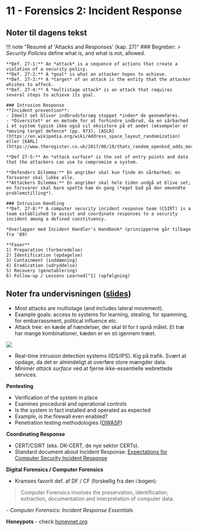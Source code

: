 # 11 - Forensics 2: Incident Response

## Noter til dagens tekst

!!! note "Resumé af 'Attacks and Responses' (kap. 27)"
    ### Begreber:
    > *Security Policies* define what is, and what is not, allowed.   

    **Def. 27-1:** An *attack* is a sequence of actions that create a violation of a security policy.   
    **Def. 27-2:** A *goal* is what an attacker hopes to achieve.  
    **Def. 27-3:** A *target* of an attack is the entity that the attacker whishes to affeck.   
    **Def. 27-4:** A *multistage attack* is an attack that requires several steps to achieve its goal.

    ### Intrusion Response
    **Incident prevention**:   
    - Ideelt set bliver indbrudsforsøg stoppet *inden* de gennemføres.   
    - *Diversitet* er en metode for at forhindre indbrud, da en sårbarhed i ét system typisk ikke også vil eksistere på et andet (eksempeler er *moving target defence* (pp. 973), [ASLR](https://en.wikipedia.org/wiki/Address_space_layout_randomization) eller [KARL](https://www.theregister.co.uk/2017/06/19/thats_random_openbsd_adds_more_kernel_security/))  

    **Def 27-5:** An *attack surface* is the set of entry points and data that the attackers can use to compromise a system.     

    **Defenders Dilemma:** En angriber skal kun finde én sårbarhed; en forsvarer skal lukke alle.   
    **Attackers Dilemma:** En angriber skal hele tiden undgå at blive set; en forsvarer skal bare spotte ham én gang (*eget bud på den omvendte problemstilling*).   

    ### Intrusion Handling
    **Def. 27-8:** A computer security incident response team (CSIRT) is a team established to assist and coordinate responses to a security incident among a defined constituency.   

    *Overlapper med Incident Handler's Handbook* (principperne går tilbage fra '89)    

    **Faser**   
    1) Preparation (forberedelse)   
    2) Identification (opdagelse)   
    3) Containment (inddæmning)   
    4) Eradication (udryddelse)   
    5) Recovery (genetablering)   
    6) Follow-up / Lessons Learned[^1] (opfølgning)   

## Noter fra undervisningen ([slides](https://github.com/kramse/security-courses/blob/master/courses/system-and-software/system-security/11-forensics-incident-response.pdf))

- Most attacks are multistage (and includes lateral movement).
- Example goals: access to systems for learning, stealing, for spamming, for embarrassment, political influence etc.
- Attack tree: en kæde af hændelser, der skal til for t opnå målet. Et træ har mange kombinationer, kæden er en sti igennem træet.

![](https://www.schneier.com/images/paper-attacktrees-fig1.gif)

- Real-time intrusion detection systems (IDS/IPS). Kig på trafik. Svært at opdage, da det er almindeligt at overføre store mængder data.
- Minimér *attack surface* ved at fjerne ikke-essentielle webrettede services.

**Pentesting**   
- Verification of the system in place   
- Examines procedural and operational controls   
- Is the system in fact installed and operated as expected    
- Example, is the firewall even enabled?   
- Penetration testing methodologies ([OWASP](https://www.owasp.org/index.php/Penetration_testing_methodologies))   

**Coordinating Response**   
- CERT/CSIRT (eks. DK-CERT, de nye sektor CERTs).   
- Standard document about Incident Response: [Expectations for Computer Security Incident Response](https://www.ietf.org/rfc/rfc2350.txt)   

**Digital Forensics / Computer Forensics**
- Kramses favorit def. af DF / CF (forskellig fra den i bogen):

> Computer Forensics involves the preservation, identification, extraction, documentation and interpretation of computer data.

*- Computer Forensics: Incident Response Essentials*

**Honeypots** - check [honeynet.org](http://honeynet.org/)

[^1]: "Incident Handler's Handbook" kalder denne fase *Lessons Learned*.  
